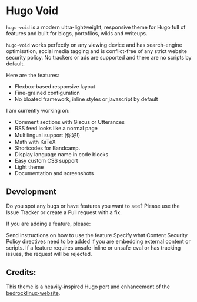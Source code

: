 # Hugo Void
`hugo-void` is a modern ultra-lightweight, responsive theme for Hugo full of features and built for blogs, portoflios, wikis and writeups.

`hugo-void` works perfectly on any viewing device and has search-engine optimisation, social media tagging and is conflict-free of any strict website security policy. No trackers or ads are supported and there are no scripts by default.

Here are the features:

- Flexbox-based responsive layout
- Fine-grained configuration
- No bloated framework, inline styles or javascript by default

I am currently working on:

- Comment sections with Giscus or Utterances
- RSS feed looks like a normal page
- Multilingual support (你好!)
- Math with KaTeX
- Shortcodes for Bandcamp.
- Display language name in code blocks
- Easy custom CSS support
- Light theme
- Documentation and screenshots

## Development
Do you spot any bugs or have features you want to see? Please use the Issue Tracker or create a Pull request with a fix.

If you are adding a feature, please:

Send instructions on how to use the feature
Specify what Content Security Policy directives need to be added if you are embedding external content or scripts.
If a feature requires unsafe-inline or unsafe-eval or has tracking issues, the request will be rejected.

## Credits:
This theme is a heavily-inspired Hugo port and enhancement of the [bedrocklinux-website](https://github.com/bedrocklinux/bedrocklinux-website).